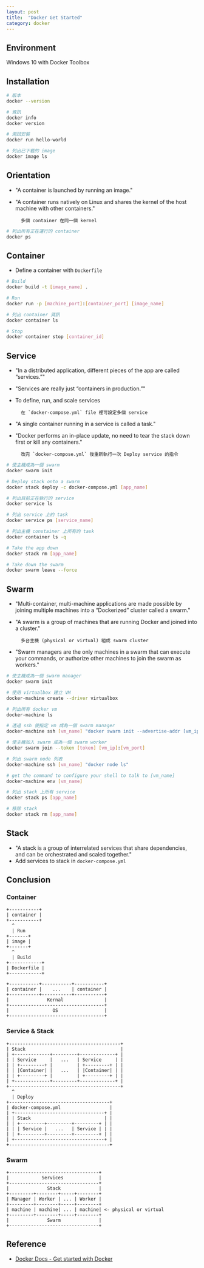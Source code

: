 ```yaml
---
layout: post
title:  "Docker Get Started"
category: docker
---
```


## Environment

Windows 10 with Docker Toolbox

## Installation

```bash
# 版本
docker --version

# 資訊
docker info
docker version

# 測試安裝
docker run hello-world

# 列出已下載的 image
docker image ls
```

## Orientation

- "A container is launched by running an image."
- "A container runs natively on Linux and shares the kernel of the host machine with other containers."

        多個 container 在同一個 kernel

```bash
# 列出所有正在運行的 container
docker ps
```

## Container

- Define a container with `Dockerfile`

```bash
# Build
docker build -t [image_name] .

# Run
docker run -p [machine_port]:[container_port] [image_name]

# 列出 container 資訊
docker container ls

# Stop
docker container stop [container_id]
```

## Service

- "In a distributed application, different pieces of the app are called “services.”"
- "Services are really just “containers in production.”"
- To define, run, and scale services

        在 `docker-compose.yml` file 裡可設定多個 service

- "A single container running in a service is called a task."
- "Docker performs an in-place update, no need to tear the stack down first or kill any containers."

        改完 `docker-compose.yml` 後重新執行一次 Deploy service 的指令

```bash
# 使主機成為一個 swarm
docker swarm init

# Deploy stack onto a swarm
docker stack deploy -c docker-compose.yml [app_name]

# 列出目前正在執行的 service
docker service ls

# 列出 service 上的 task
docker service ps [service_name]

# 列出主機 constainer 上所有的 task
docker container ls -q

# Take the app down
docker stack rm [app_name]

# Take down the swarm
docker swarm leave --force
```

## Swarm

- "Multi-container, multi-machine applications are made possible by joining multiple machines into a “Dockerized” cluster called a swarm."
- "A swarm is a group of machines that are running Docker and joined into a cluster."

        多台主機 (physical or virtual) 組成 swarm cluster

- "Swarm managers are the only machines in a swarm that can execute your commands, or authorize other machines to join the swarm as workers."

```bash
# 使主機成為一個 swarm manager
docker swarm init

# 使用 virtualbox 建立 VM
docker-machine create --driver virtualbox

# 列出所有 docker vm
docker-machine ls

# 透過 ssh 使指定 vm 成為一個 swarm manager
docker-machine ssh [vm_name] "docker swarm init --advertise-addr [vm_ip]"

# 使主機加入 swarm 成為一個 swarm worker
docker swarm join --token [token] [vm_ip]:[vm_port]

# 列出 swarm node 列表
docker-machine ssh [vm_name] "docker node ls"

# get the command to configure your shell to talk to [vm_name]
docker-machine env [vm_name]

# 列出 stack 上所有 service
docker stack ps [app_name]

# 移除 stack
docker stack rm [app_name]
```

## Stack

- "A stack is a group of interrelated services that share dependencies, and can be orchestrated and scaled together."
- Add services to stack in `docker-compose.yml`

## Conclusion

### Container

```text
+-----------+
| container |
+-----------+
  ^
  | Run
+-------+
| image |
+-------+
  ^
  | Build
+------------+
| Dockerfile |
+------------+
```

```text
+-----------+-----------+-----------+
| container |    ...    | container |
+-----------+-----------+-----------+
|              Kernal               |
+-----------------------------------+
|                OS                 |
+-----------------------------------+
```

### Service &  Stack

```text
+-----------------------------------------+
| Stack                                   |
| +-------------+---------+-------------+ |
| | Service     |   ...   | Service     | |
| | +---------+ |         | +---------+ | |
| | |Container| |   ...   | |Container| | |
| | +---------+ |         | +---------+ | |
| +-------------+---------+-------------+ |
+-----------------------------------------+
  ^
  | Deploy
+-------------------------------------+
| docker-compose.yml                  |
| +---------------------------------+ |
| | Stack                           | |
| | +---------+---------+---------+ | |
| | | Service |   ...   | Service | | |
| | +---------+---------+---------+ | |
| +---------------------------------+ |
+-------------------------------------+
```

### Swarm

```text
+---------------------------------+
|            Services             |
+---------------------------------+
|              Stack              |
+---------+--------+-----+--------+
| Manager | Worker | ... | Worker |
+---------+--------+-----+--------+
| machine | machine| ... | machine| <- physical or virtual
+---------+--------+-----+--------+
|              Swarm              |
+---------------------------------+
```

## Reference

- [Docker Docs - Get started with Docker]( https://docs.docker.com/get-started/)